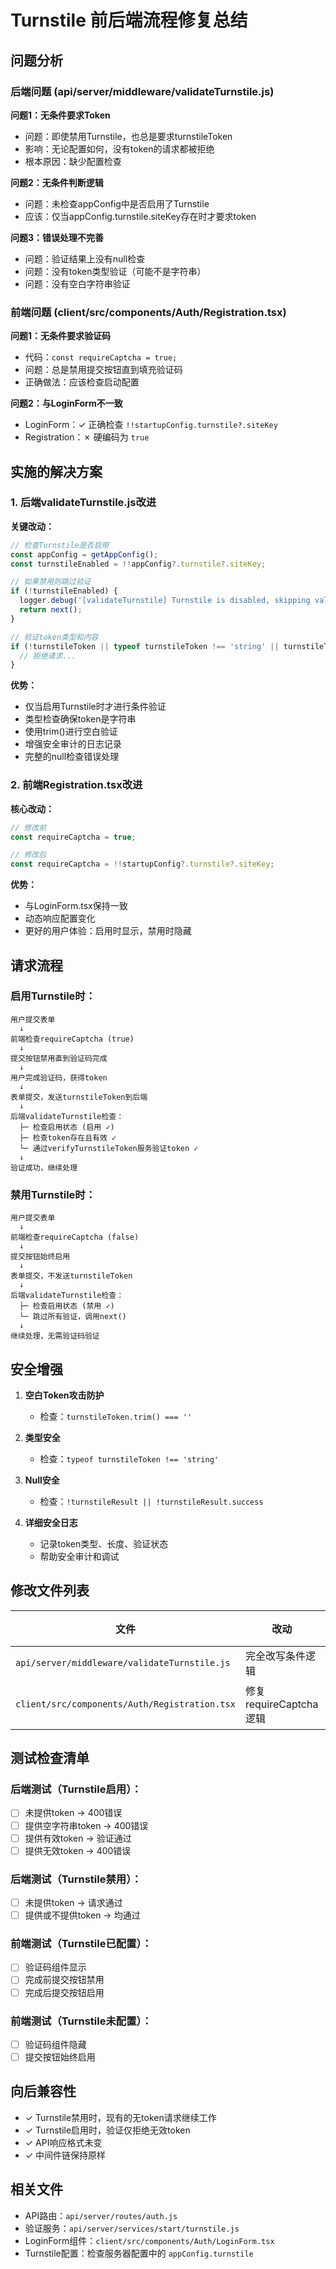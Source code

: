 # Turnstile 前后端流程修复总结

## 问题分析

### 后端问题 (api/server/middleware/validateTurnstile.js)

**问题1：无条件要求Token**

- 问题：即使禁用Turnstile，也总是要求turnstileToken
- 影响：无论配置如何，没有token的请求都被拒绝
- 根本原因：缺少配置检查

**问题2：无条件判断逻辑**

- 问题：未检查appConfig中是否启用了Turnstile
- 应该：仅当appConfig.turnstile.siteKey存在时才要求token

**问题3：错误处理不完善**

- 问题：验证结果上没有null检查
- 问题：没有token类型验证（可能不是字符串）
- 问题：没有空白字符串验证

### 前端问题 (client/src/components/Auth/Registration.tsx)

**问题1：无条件要求验证码**

- 代码：`const requireCaptcha = true;`
- 问题：总是禁用提交按钮直到填充验证码
- 正确做法：应该检查启动配置

**问题2：与LoginForm不一致**

- LoginForm：✓ 正确检查 `!!startupConfig.turnstile?.siteKey`
- Registration：✗ 硬编码为 `true`

## 实施的解决方案

### 1. 后端validateTurnstile.js改进

**关键改动：**

```javascript
// 检查Turnstile是否启用
const appConfig = getAppConfig();
const turnstileEnabled = !!appConfig?.turnstile?.siteKey;

// 如果禁用则跳过验证
if (!turnstileEnabled) {
  logger.debug('[validateTurnstile] Turnstile is disabled, skipping validation');
  return next();
}

// 验证token类型和内容
if (!turnstileToken || typeof turnstileToken !== 'string' || turnstileToken.trim() === '') {
  // 拒绝请求...
}
```

**优势：**

- 仅当启用Turnstile时才进行条件验证
- 类型检查确保token是字符串
- 使用trim()进行空白验证
- 增强安全审计的日志记录
- 完整的null检查错误处理

### 2. 前端Registration.tsx改进

**核心改动：**

```typescript
// 修改前
const requireCaptcha = true;

// 修改后
const requireCaptcha = !!startupConfig?.turnstile?.siteKey;
```

**优势：**

- 与LoginForm.tsx保持一致
- 动态响应配置变化
- 更好的用户体验：启用时显示，禁用时隐藏

## 请求流程

### 启用Turnstile时：

```
用户提交表单
  ↓
前端检查requireCaptcha (true)
  ↓
提交按钮禁用直到验证码完成
  ↓
用户完成验证码，获得token
  ↓
表单提交，发送turnstileToken到后端
  ↓
后端validateTurnstile检查：
  ├─ 检查启用状态 (启用 ✓)
  ├─ 检查token存在且有效 ✓
  └─ 通过verifyTurnstileToken服务验证token ✓
  ↓
验证成功，继续处理
```

### 禁用Turnstile时：

```
用户提交表单
  ↓
前端检查requireCaptcha (false)
  ↓
提交按钮始终启用
  ↓
表单提交，不发送turnstileToken
  ↓
后端validateTurnstile检查：
  ├─ 检查启用状态 (禁用 ✓)
  └─ 跳过所有验证，调用next()
  ↓
继续处理，无需验证码验证
```

## 安全增强

1. **空白Token攻击防护**
   - 检查：`turnstileToken.trim() === ''`

2. **类型安全**
   - 检查：`typeof turnstileToken !== 'string'`

3. **Null安全**
   - 检查：`!turnstileResult || !turnstileResult.success`

4. **详细安全日志**
   - 记录token类型、长度、验证状态
   - 帮助安全审计和调试

## 修改文件列表

| 文件 | 改动 | 影响 |
| --- | --- | --- |
| `api/server/middleware/validateTurnstile.js` | 完全改写条件逻辑 | ~85行 |
| `client/src/components/Auth/Registration.tsx` | 修复requireCaptcha逻辑 | 1行改动 |

## 测试检查清单

### 后端测试（Turnstile启用）：

- [ ] 未提供token → 400错误
- [ ] 提供空字符串token → 400错误
- [ ] 提供有效token → 验证通过
- [ ] 提供无效token → 400错误

### 后端测试（Turnstile禁用）：

- [ ] 未提供token → 请求通过
- [ ] 提供或不提供token → 均通过

### 前端测试（Turnstile已配置）：

- [ ] 验证码组件显示
- [ ] 完成前提交按钮禁用
- [ ] 完成后提交按钮启用

### 前端测试（Turnstile未配置）：

- [ ] 验证码组件隐藏
- [ ] 提交按钮始终启用

## 向后兼容性

- ✓ Turnstile禁用时，现有的无token请求继续工作
- ✓ Turnstile启用时，验证仅拒绝无效token
- ✓ API响应格式未变
- ✓ 中间件链保持原样

## 相关文件

- API路由：`api/server/routes/auth.js`
- 验证服务：`api/server/services/start/turnstile.js`
- LoginForm组件：`client/src/components/Auth/LoginForm.tsx`
- Turnstile配置：检查服务器配置中的 `appConfig.turnstile`
